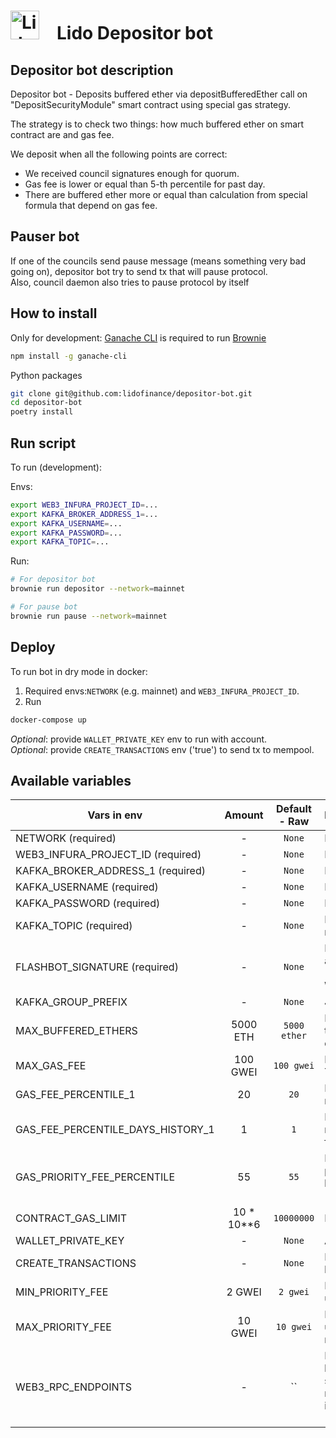 # <img src="https://docs.lido.fi/img/logo.svg" alt="Lido" width="46"/> Lido Depositor bot

## Depositor bot description
Depositor bot - Deposits buffered ether via depositBufferedEther call on "DepositSecurityModule" smart contract using special gas strategy.

The strategy is to check two things: how much buffered ether on smart contract are and gas fee.

We deposit when all the following points are correct:
- We received council signatures enough for quorum.
- Gas fee is lower or equal than 5-th percentile for past day.
- There are buffered ether more or equal than calculation from special formula that depend on gas fee.

## Pauser bot
If one of the councils send pause message (means something very bad going on), depositor bot try to send tx that will pause protocol.  
Also, council daemon also tries to pause protocol by itself


## How to install

Only for development: [Ganache CLI](https://github.com/trufflesuite/ganache-cli) is required to run [Brownie](https://github.com/eth-brownie/brownie)

```bash 
npm install -g ganache-cli
```

Python packages
```bash
git clone git@github.com:lidofinance/depositor-bot.git
cd depositor-bot
poetry install
```

## Run script

To run (development):  

Envs:
```bash
export WEB3_INFURA_PROJECT_ID=...
export KAFKA_BROKER_ADDRESS_1=...
export KAFKA_USERNAME=...
export KAFKA_PASSWORD=...
export KAFKA_TOPIC=...
```

Run:  
```bash
# For depositor bot
brownie run depositor --network=mainnet

# For pause bot
brownie run pause --network=mainnet
```

##  Deploy

To run bot in dry mode in docker:
1. Required envs:`NETWORK` (e.g. mainnet) and `WEB3_INFURA_PROJECT_ID`.
2. Run
```bash
docker-compose up
```
*Optional*: provide `WALLET_PRIVATE_KEY` env to run with account.  
*Optional*: provide `CREATE_TRANSACTIONS` env ('true') to send tx to mempool.

## Available variables 

| Vars in env                       |   Amount   | Default - Raw | Description                                                                                                                                     |
|-----------------------------------|:----------:|:-------------:|:------------------------------------------------------------------------------------------------------------------------------------------------|
| NETWORK (required)                |     -      |    `None`     | Network (e.g. mainnet, goerli)                                                                                                                  |
| WEB3_INFURA_PROJECT_ID (required) |     -      |    `None`     | Project ID in infura                                                                                                                            |
| KAFKA_BROKER_ADDRESS_1 (required) |     -      |    `None`     | Kafka servers url and port                                                                                                                      |
| KAFKA_USERNAME (required)         |     -      |    `None`     | Kafka username value                                                                                                                                  |
| KAFKA_PASSWORD (required)         |     -      |    `None`     | Kafka password value                                                                                                                                  |
| KAFKA_TOPIC (required)            |     -      |    `None`     | Kafka topic name (for msg receiving)                                                                                                            |
| FLASHBOT_SIGNATURE (required)     |     -      |    `None`     | Private key - Used to identify account in flashbot`s rpc (should NOT be equal to WALLET private key)                                            |
| KAFKA_GROUP_PREFIX                |     -      |    `None`     | Just for staging (staging-)                                                                                                                     |
| MAX_BUFFERED_ETHERS               |  5000 ETH  | `5000 ether`  | Maximum amount of ETH in the buffer, after which the bot deposits at any gas                                                                    |
| MAX_GAS_FEE                       |  100 GWEI  |  `100 gwei`   | Bot will wait for a lower price. Treshold for gas_fee                                                                                           |
| GAS_FEE_PERCENTILE_1              |     20     |     `20`      | Percentile for first recommended fee calculation                                                                                                |
| GAS_FEE_PERCENTILE_DAYS_HISTORY_1 |     1      |      `1`      | Percentile for first recommended calculates from N days of the fee history                                                                      |
| GAS_PRIORITY_FEE_PERCENTILE       |     55     |     `55`      | Priority transaction will be N percentile from priority fees in last block (min 2 gwei - max 10 gwei)                                           |
| CONTRACT_GAS_LIMIT                | 10 * 10**6 |  `10000000`   | Default transaction gas limit                                                                                                                   |
| WALLET_PRIVATE_KEY                |     -      |    `None`     | Account private key                                                                                                                             |
| CREATE_TRANSACTIONS               |     -      |    `None`     | If `true` then tx will be send to blockchain                                                                                                    |
| MIN_PRIORITY_FEE                  |   2 GWEI   |   `2 gwei`    | Min priority fee that will be used in tx                                                                                                        |
| MAX_PRIORITY_FEE                  |  10 GWEI   |   `10 gwei`   | Max priority fee that will be used in tx (4 gwei recommended)                                                                                   |
| WEB3_RPC_ENDPOINTS                |     -      |      ``       | List of rpc endpoints that will be used to send requests separated by comma (`,`). If not provided will be used infura (WEB3_INFURA_PROJECT_ID) |

